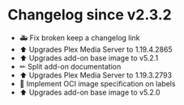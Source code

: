 # Changelog since v2.3.2
- 🚑 Fix broken keep a changelog link 
- ⬆ Upgrades Plex Media Server to 1.19.4.2865 
- ⬆ Upgrades add-on base image to v5.2.1 
- ✏ Split add-on documentation 
- ⬆ Upgrades Plex Media Server to 1.19.3.2793 
- 🔨 Implement OCI image specification on labels 
- ⬆ Upgrades add-on base image to v5.2.0 
